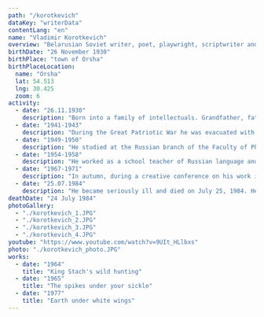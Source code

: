 ```yaml
---
path: "/korotkevich"
dataKey: "writerData"
contentLang: "en"
name: "Vladimir Korotkevich"
overview: "Belarusian Soviet writer, poet, playwright, scriptwriter and publicist, classic of Belarusian literature. He is one of the brightest figures in the Belarusian literature of the 20th century. He became the first Belarusian writer who turned to the genre of historical detective."
birthDate: "26 November 1930"
birthPlace: "town of Orsha"
birthPlaceLocation:
  name: "Orsha"
  lat: 54.513
  lng: 30.425
  zoom: 6
activity:
  - date: "26.11.1930"
    description: "Born into a family of intellectuals. Grandfather, father of his mother, Vasily Grinkevich, who reached the provincial treasurer, had a great influence on Vladimir."
  - date: "1941-1943"
    description: "During the Great Patriotic War he was evacuated with his family in Moscow, Ryazanshchina, near Kungur in the Urals, later in Orenburg and Kiev."
  - date: "1949-1950"
    description: "He studied at the Russian branch of the Faculty of Philology of KSU named after T.H. Shevchenko. Then he completed his postgraduate studies there. In the summer of 1950, after the first course of philology, in Orsha, he wrote the first version of the novel 'The Wild Hunting of King Stakh'."
  - date: "1954-1958"
    description: "He worked as a school teacher of Russian language and literature in the village of Lesovichi (Taraschansky district of Kiev region of Ukraine), and then in his native city, Orsha."
  - date: "1967-1971"
    description: "In autumn, during a creative conference on his work in Brest, Vladimir met with a teacher of Brest Pedagogical Institute Valentina Bronislavovna Nikitina, with whom they married on February 19, 1971."
  - date: "25.07.1984"
    description: "He became seriously ill and died on July 25, 1984. He was buried in the Eastern cemetery in Minsk."
deathDate: "24 July 1984"
photoGallery:
  - "./korotkevich_1.JPG"
  - "./korotkevich_2.JPG"
  - "./korotkevich_3.JPG"
  - "./korotkevich_4.JPG"
youtube: "https://www.youtube.com/watch?v=9UIt_HLlbxs"
photo: "./korotkevich_photo.JPG"
works:
  - date: "1964"
    title: "King Stach's wild hunting"
  - date: "1965"
    title: "The spikes under your sickle"
  - date: "1977"
    title: "Earth under white wings"
---
```

